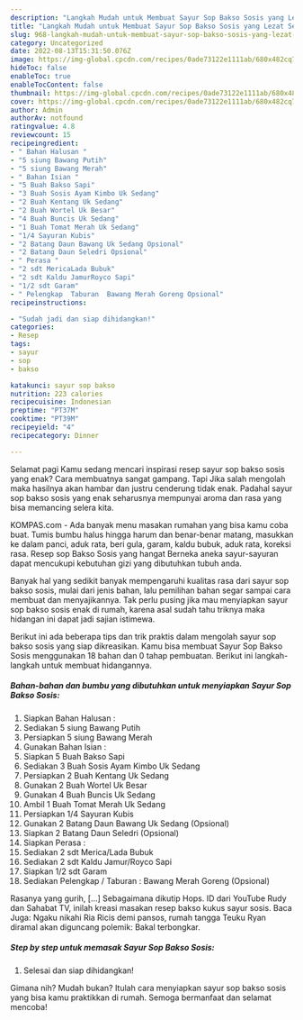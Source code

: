 ```yaml
---
description: "Langkah Mudah untuk Membuat Sayur Sop Bakso Sosis yang Lezat Sekali, Buat Buka Puasa}"
title: "Langkah Mudah untuk Membuat Sayur Sop Bakso Sosis yang Lezat Sekali, Buat Buka Puasa}"
slug: 968-langkah-mudah-untuk-membuat-sayur-sop-bakso-sosis-yang-lezat-sekali-buat-buka-puasa
category: Uncategorized
date: 2022-08-13T15:31:50.076Z
image: https://img-global.cpcdn.com/recipes/0ade73122e1111ab/680x482cq70/sayur-sop-bakso-sosis-foto-resep-utama.jpg
hideToc: false
enableToc: true
enableTocContent: false
thumbnail: https://img-global.cpcdn.com/recipes/0ade73122e1111ab/680x482cq70/sayur-sop-bakso-sosis-foto-resep-utama.jpg
cover: https://img-global.cpcdn.com/recipes/0ade73122e1111ab/680x482cq70/sayur-sop-bakso-sosis-foto-resep-utama.jpg
author: Admin
authorAv: notfound
ratingvalue: 4.8
reviewcount: 15
recipeingredient:
- " Bahan Halusan "
- "5 siung Bawang Putih"
- "5 siung Bawang Merah"
- " Bahan Isian "
- "5 Buah Bakso Sapi"
- "3 Buah Sosis Ayam Kimbo Uk Sedang"
- "2 Buah Kentang Uk Sedang"
- "2 Buah Wortel Uk Besar"
- "4 Buah Buncis Uk Sedang"
- "1 Buah Tomat Merah Uk Sedang"
- "1/4 Sayuran Kubis"
- "2 Batang Daun Bawang Uk Sedang Opsional"
- "2 Batang Daun Seledri Opsional"
- " Perasa "
- "2 sdt MericaLada Bubuk"
- "2 sdt Kaldu JamurRoyco Sapi"
- "1/2 sdt Garam"
- " Pelengkap  Taburan  Bawang Merah Goreng Opsional"
recipeinstructions:

- "Sudah jadi dan siap dihidangkan!"
categories:
- Resep
tags:
- sayur
- sop
- bakso

katakunci: sayur sop bakso 
nutrition: 223 calories
recipecuisine: Indonesian
preptime: "PT37M"
cooktime: "PT39M"
recipeyield: "4"
recipecategory: Dinner

---
```



Selamat pagi Kamu sedang mencari inspirasi resep sayur sop bakso sosis yang enak? Cara membuatnya sangat gampang. Tapi Jika salah mengolah maka hasilnya akan hambar dan justru cenderung tidak enak. Padahal sayur sop bakso sosis yang enak seharusnya mempunyai aroma dan rasa yang bisa memancing selera kita.


KOMPAS.com - Ada banyak menu masakan rumahan yang bisa kamu coba buat. Tumis bumbu halus hingga harum dan benar-benar matang, masukkan ke dalam panci, aduk rata, beri gula, garam, kaldu bubuk, aduk rata, koreksi rasa. Resep sop Bakso Sosis yang hangat Berneka aneka sayur-sayuran dapat mencukupi kebutuhan gizi yang dibutuhkan tubuh anda.

Banyak hal yang sedikit banyak mempengaruhi kualitas rasa dari sayur sop bakso sosis, mulai dari jenis bahan, lalu pemilihan bahan segar sampai cara membuat dan menyajikannya. Tak perlu pusing jika mau menyiapkan sayur sop bakso sosis enak di rumah, karena asal sudah tahu triknya maka hidangan ini dapat jadi sajian istimewa.


Berikut ini ada beberapa tips dan trik praktis dalam mengolah sayur sop bakso sosis yang siap dikreasikan. Kamu bisa membuat Sayur Sop Bakso Sosis menggunakan 18 bahan dan 0 tahap pembuatan. Berikut ini langkah-langkah untuk membuat hidangannya.

<!--inarticleads1-->

##### Bahan-bahan dan bumbu yang dibutuhkan untuk menyiapkan Sayur Sop Bakso Sosis:

1. Siapkan  Bahan Halusan :
1. Sediakan 5 siung Bawang Putih
1. Persiapkan 5 siung Bawang Merah
1. Gunakan  Bahan Isian :
1. Siapkan 5 Buah Bakso Sapi
1. Sediakan 3 Buah Sosis Ayam Kimbo Uk Sedang
1. Persiapkan 2 Buah Kentang Uk Sedang
1. Gunakan 2 Buah Wortel Uk Besar
1. Gunakan 4 Buah Buncis Uk Sedang
1. Ambil 1 Buah Tomat Merah Uk Sedang
1. Persiapkan 1/4 Sayuran Kubis
1. Gunakan 2 Batang Daun Bawang Uk Sedang (Opsional)
1. Siapkan 2 Batang Daun Seledri (Opsional)
1. Siapkan  Perasa :
1. Sediakan 2 sdt Merica/Lada Bubuk
1. Sediakan 2 sdt Kaldu Jamur/Royco Sapi
1. Siapkan 1/2 sdt Garam
1. Sediakan  Pelengkap / Taburan : Bawang Merah Goreng (Opsional)


Rasanya yang gurih, […] Sebagaimana dikutip Hops. ID dari YouTube Rudy dan Sahabat TV, inilah kreasi masakan resep bakso kukus sayur sosis. Baca Juga: Ngaku nikahi Ria Ricis demi pansos, rumah tangga Teuku Ryan diramal akan diguncang polemik: Bakal terbongkar. 

<!--inarticleads2-->

##### Step by step untuk memasak Sayur Sop Bakso Sosis:


1. Selesai dan siap dihidangkan!



Gimana nih? Mudah bukan? Itulah cara menyiapkan sayur sop bakso sosis yang bisa kamu praktikkan di rumah. Semoga bermanfaat dan selamat mencoba!
